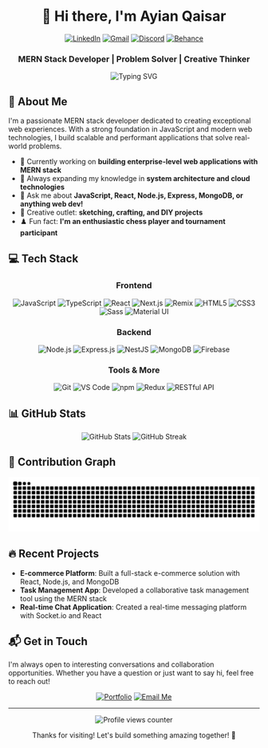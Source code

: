 <div align="center">
  
# 👋 Hi there, I'm Ayian Qaisar

[![LinkedIn](https://img.shields.io/badge/LinkedIn-0077B5?style=for-the-badge&logo=linkedin&logoColor=white)](https://www.linkedin.com/in/ayian-qaisar)
[![Gmail](https://img.shields.io/badge/Gmail-D14836?style=for-the-badge&logo=gmail&logoColor=white)](mailto:ayianqaisar20@gmail.com)
[![Discord](https://img.shields.io/badge/Discord-5865F2?style=for-the-badge&logo=discord&logoColor=white)](https://discord.gg/eVmpmhjGEY)
[![Behance](https://img.shields.io/badge/Behance-1769FF?style=for-the-badge&logo=behance&logoColor=white)](https://www.behance.net/ayianqaisar)

### **MERN Stack Developer | Problem Solver | Creative Thinker**

<img src="https://readme-typing-svg.demolab.com?font=Fira+Code&weight=600&size=22&pause=1000&color=36BCF7FF&center=true&vCenter=true&random=false&width=435&lines=Building+scalable+web+apps;JavaScript+enthusiast;React+%26+Node.js+developer;Always+learning+new+tech" alt="Typing SVG" />

</div>

## 🚀 About Me

I'm a passionate MERN stack developer dedicated to creating exceptional web experiences. With a strong foundation in JavaScript and modern web technologies, I build scalable and performant applications that solve real-world problems.

- 🔭 Currently working on **building enterprise-level web applications with MERN stack**
- 🌱 Always expanding my knowledge in **system architecture and cloud technologies**
- 💬 Ask me about **JavaScript, React, Node.js, Express, MongoDB, or anything web dev!**
- 🎨 Creative outlet: **sketching, crafting, and DIY projects**
- ♟️ Fun fact: **I'm an enthusiastic chess player and tournament participant**

## 💻 Tech Stack

<div align="center">

### Frontend
![JavaScript](https://img.shields.io/badge/JavaScript-F7DF1E?style=for-the-badge&logo=javascript&logoColor=black)
![TypeScript](https://img.shields.io/badge/TypeScript-3178C6?style=for-the-badge&logo=typescript&logoColor=white)
![React](https://img.shields.io/badge/React-61DAFB?style=for-the-badge&logo=react&logoColor=black)
![Next.js](https://img.shields.io/badge/Next.js-000000?style=for-the-badge&logo=next.js&logoColor=white)
![Remix](https://img.shields.io/badge/Remix-000000?style=for-the-badge&logo=remix&logoColor=white)
![HTML5](https://img.shields.io/badge/HTML5-E34F26?style=for-the-badge&logo=html5&logoColor=white)
![CSS3](https://img.shields.io/badge/CSS3-1572B6?style=for-the-badge&logo=css3&logoColor=white)
![Sass](https://img.shields.io/badge/Sass-CC6699?style=for-the-badge&logo=sass&logoColor=white)
![Material UI](https://img.shields.io/badge/Material_UI-0081CB?style=for-the-badge&logo=material-ui&logoColor=white)

### Backend
![Node.js](https://img.shields.io/badge/Node.js-339933?style=for-the-badge&logo=node.js&logoColor=white)
![Express.js](https://img.shields.io/badge/Express.js-000000?style=for-the-badge&logo=express&logoColor=white)
![NestJS](https://img.shields.io/badge/NestJS-E0234E?style=for-the-badge&logo=nestjs&logoColor=white)
![MongoDB](https://img.shields.io/badge/MongoDB-47A248?style=for-the-badge&logo=mongodb&logoColor=white)
![Firebase](https://img.shields.io/badge/Firebase-FFCA28?style=for-the-badge&logo=firebase&logoColor=black)

### Tools & More
![Git](https://img.shields.io/badge/Git-F05032?style=for-the-badge&logo=git&logoColor=white)
![VS Code](https://img.shields.io/badge/VS_Code-007ACC?style=for-the-badge&logo=visual-studio-code&logoColor=white)
![npm](https://img.shields.io/badge/npm-CB3837?style=for-the-badge&logo=npm&logoColor=white)
![Redux](https://img.shields.io/badge/Redux-764ABC?style=for-the-badge&logo=redux&logoColor=white)
![RESTful API](https://img.shields.io/badge/RESTful_API-009688?style=for-the-badge&logo=fastapi&logoColor=white)

</div>

## 📊 GitHub Stats

<div align="center">
  <img src="https://github-readme-stats.vercel.app/api?username=Ayian-Qaisar&show_icons=true&theme=tokyonight" alt="GitHub Stats" height="170" />
  <img src="https://github-readme-streak-stats.herokuapp.com/?user=Ayian-Qaisar&theme=tokyonight" alt="GitHub Streak" height="170" />
</div>

## 🐍 Contribution Graph

<div align="center">
  <img src="https://raw.githubusercontent.com/Ayian-Qaisar/Ayian-Qaisar/output/github-contribution-grid-snake-dark.svg" alt="Snake animation" />
</div>

## 🔥 Recent Projects

- **E-commerce Platform**: Built a full-stack e-commerce solution with React, Node.js, and MongoDB
- **Task Management App**: Developed a collaborative task management tool using the MERN stack
- **Real-time Chat Application**: Created a real-time messaging platform with Socket.io and React

## 📬 Get in Touch

I'm always open to interesting conversations and collaboration opportunities. Whether you have a question or just want to say hi, feel free to reach out!

<div align="center">
  
[![Portfolio](https://img.shields.io/badge/Portfolio-Visit_My_Website-9cf?style=for-the-badge)](https://yourportfolio.com)
[![Email Me](https://img.shields.io/badge/Email-Say_Hello-D14836?style=for-the-badge&logo=gmail&logoColor=white)](mailto:ayianqaisar20@gmail.com)

</div>

---

<div align="center">
  <img src="https://komarev.com/ghpvc/?username=Ayian-Qaisar&style=flat-square&color=blue" alt="Profile views counter" />
  <p>Thanks for visiting! Let's build something amazing together! 🚀</p>
</div>
